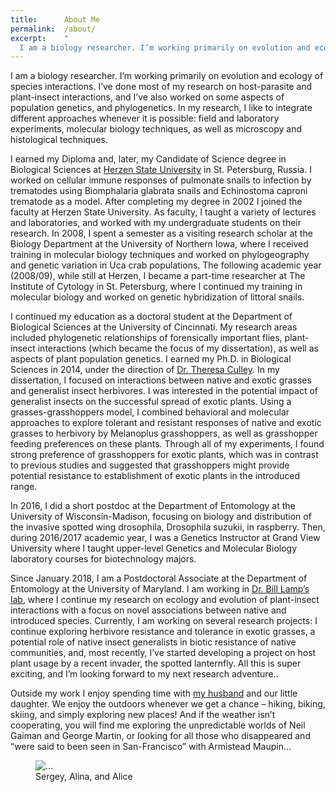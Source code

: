 ```yaml
---
title:      About Me
permalink:  /about/
excerpt:    "
  I am a biology researcher. I’m working primarily on evolution and ecology of species interactions. I’ve done most of my research on host-parasite and plant-insect interactions, and I’ve also worked on some aspects of population genetics, and phylogenetics. In my research, I like to integrate different approaches whenever it is possible: field and laboratory experiments, molecular biology techniques, as well as microscopy and histological techniques."
---
```


I am a biology researcher. I’m working primarily on evolution and ecology of species interactions. I’ve done most of my research on host-parasite and plant-insect interactions, and I’ve also worked on some aspects of population genetics, and phylogenetics. In my research, I like to integrate different approaches whenever it is possible: field and laboratory experiments, molecular biology techniques, as well as microscopy and histological techniques. 

I earned my Diploma and, later, my Candidate of Science degree in Biological Sciences at [Herzen State University](https://www.herzen.spb.ru/en/About_University) in St. Petersburg, Russia. I worked on cellular immune responses of pulmonate snails to infection by trematodes using Biomphalaria glabrata snails and Echinostoma caproni trematode as a model. After completing my degree in 2002 I joined the faculty at Herzen State University. As faculty, I taught a variety of lectures and laboratories, and worked with my undergraduate students on their research. In 2008, I spent a semester as a visiting research scholar at the Biology Department at the University of Northern Iowa, where I received training in molecular biology techniques and worked on phylogeography and genetic variation in Uca crab populations. The following academic year (2008/09), while still at Herzen, I became a part-time researcher at The Institute of Cytology in St. Petersburg, where I continued my training in molecular biology and worked on genetic hybridization of littoral snails.

I continued my education as a doctoral student at the Department of Biological Sciences at the University of Cincinnati. My research areas included phylogenetic relationships of forensically important flies, plant-insect interactions (which became the focus of my dissertation), as well as aspects of plant population genetics. I earned my Ph.D. in Biological Sciences in 2014, under the direction of [Dr. Theresa Culley](http://homepages.uc.edu/~culleyt/CulleyLab.html). In my dissertation, I focused on interactions between native and exotic grasses and generalist insect herbivores. I was interested in the potential impact of generalist insects on the successful spread of exotic plants. Using a grasses-grasshoppers model, I combined behavioral and molecular approaches to explore tolerant and resistant responses of native and exotic grasses to herbivory by Melanoplus grasshoppers, as well as grasshopper feeding preferences on these plants. Through all of my experiments, I found strong preference of grasshoppers for exotic plants, which was in contrast to previous studies and suggested that grasshoppers might provide potential resistance to establishment of exotic plants in the introduced range.

In 2016, I did a short postdoc at the Department of Entomology at the University of Wisconsin-Madison, focusing on biology and distribution of the invasive spotted wing drosophila, Drosophila suzukii, in raspberry. Then, during 2016/2017 academic year, I was a Genetics Instructor at Grand View University where I taught upper-level Genetics and Molecular Biology laboratory courses for biotechnology majors. 

Since January 2018, I am a Postdoctoral Associate at the Department of Entomology at the University of Maryland. I am working in [Dr. Bill Lamp’s lab](http://www.clfs.umd.edu/entm/lamp/index.html), where I continue my research on ecology and evolution of plant-insect interactions with a focus on novel associations between native and introduced species. Currently, I am working on several research projects: I continue exploring herbivore resistance and tolerance in exotic grasses, a potential role of native insect generalists in biotic resistance of native communities, and, most recently, I’ve started developing a project on host plant usage by a recent invader, the spotted lanternfly. All this is super exciting, and I’m looking forward to my next research adventure..

Outside my work I enjoy spending time with [my husband](http://ic4f.me) and our little daughter. We enjoy the outdoors whenever we get a chance – hiking, biking, skiing, and simply exploring new places! And if the weather isn’t cooperating, you will find me exploring the unpredictable worlds of Neil Gaiman and George Martin, or looking for all those who disappeared and “were said to been seen in San-Francisco” with Armistead Maupin…


<figure>
<img
    class="ic4f-mtrig ic4f-zoomin w-40 d-block mx-auto"
    src="{{ '/assets/content/misc/we.jpg' | relative_url }}" 
    alt="..." >
  <figcaption class="d-none">Sergey, Alina, and Alice</figcaption>
</figure>
